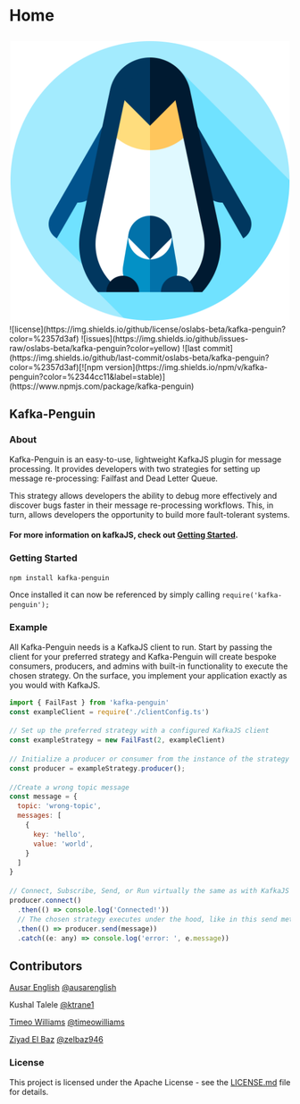 # Home

<p align="center"><img src="./demo/client/assets/penguin.svg" width='500' style="margin-top: 10px; margin-bottom: -10px;"></p>
    ![license](https://img.shields.io/github/license/oslabs-beta/kafka-penguin?color=%2357d3af) ![issues](https://img.shields.io/github/issues-raw/oslabs-beta/kafka-penguin?color=yellow) ![last commit](https://img.shields.io/github/last-commit/oslabs-beta/kafka-penguin?color=%2357d3af)[![npm version](https://img.shields.io/npm/v/kafka-penguin?color=%2344cc11&label=stable)](https://www.npmjs.com/package/kafka-penguin)


## Kafka-Penguin

### About

Kafka-Penguin is an easy-to-use, lightweight KafkaJS plugin for message processing. It provides developers with two strategies for setting up message re-processing: Failfast and Dead Letter Queue.

This strategy allows developers the ability to debug more effectively and discover bugs faster in their message re-processing workflows. This, in turn, allows developers the opportunity to build more fault-tolerant systems.

#### For more information on kafkaJS, check out [Getting Started](https://kafka.js.org/docs/getting-started).

### Getting Started 

```bash
npm install kafka-penguin
```

Once installed it can now be referenced by simply calling `require('kafka-penguin');`

### Example

All Kafka-Penguin needs is a KafkaJS client to run. Start by passing the client for your preferred strategy and Kafka-Penguin will create bespoke consumers, producers, and admins with built-in functionality to execute the chosen strategy. On the surface, you implement your application exactly as you would with KafkaJS.

```javascript
import { FailFast } from 'kafka-penguin'
const exampleClient = require('./clientConfig.ts')

// Set up the preferred strategy with a configured KafkaJS client
const exampleStrategy = new FailFast(2, exampleClient)

// Initialize a producer or consumer from the instance of the strategy
const producer = exampleStrategy.producer();

//Create a wrong topic message 
const message = {
  topic: 'wrong-topic',
  messages: [
    {
      key: 'hello',
      value: 'world',
    }
  ]
}

// Connect, Subscribe, Send, or Run virtually the same as with KafkaJS
producer.connect()
  .then(() => console.log('Connected!'))
  // The chosen strategy executes under the hood, like in this send method
  .then(() => producer.send(message))
  .catch((e: any) => console.log('error: ', e.message))
```

## **Contributors**

[Ausar English](https://www.linkedin.com/in/ausarenglish) [@ausarenglish](https://github.com/ausarenglish)

Kushal Talele [@ktrane1](https://github.com/ktrane1)

[Timeo Williams](https://www.linkedin.com/in/timeowilliams/) [@timeowilliams](https://github.com/timeowilliams)

[Ziyad El Baz](https://www.linkedin.com/in/ziyadelbaz) [@zelbaz946](https://github.com/zelbaz946)

### License

This project is licensed under the Apache License - see the [LICENSE.md](https://github.com/oslabs-beta/kafka-penguin/blob/main/LICENSE) file for details.

